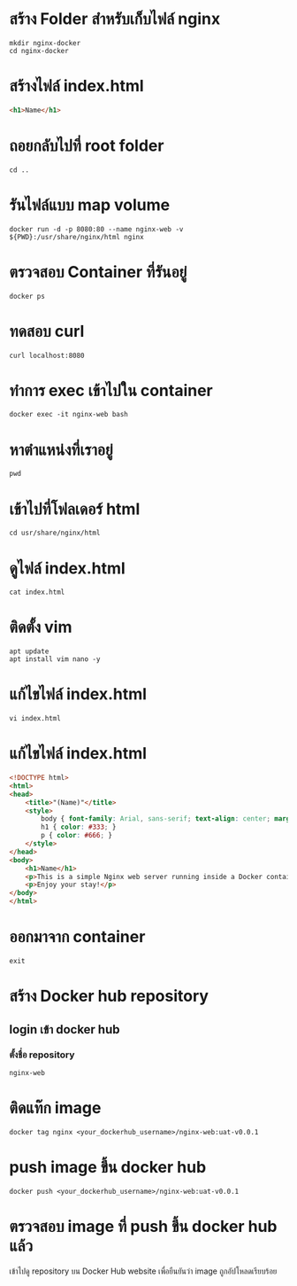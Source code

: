 # สร้าง Folder สำหรับเก็บไฟล์ nginx
```commandline
mkdir nginx-docker
cd nginx-docker
```

# สร้างไฟล์  index.html
```html
<h1>Name</h1>
```

# ถอยกลับไปที่ root folder
```commandline
cd ..
```

# รันไฟล์แบบ map volume
```commandline
docker run -d -p 8080:80 --name nginx-web -v ${PWD}:/usr/share/nginx/html nginx
```


# ตรวจสอบ Container ที่รันอยู่
```commandline
docker ps
```
# ทดสอบ curl
```commandline
curl localhost:8080
```

# ทําการ exec เข้าไปใน container
```commandline
docker exec -it nginx-web bash
```

# หาตําแหน่งที่เราอยู่
```commandline
pwd
```

# เข้าไปที่โฟลเดอร์ html
```commandline
cd usr/share/nginx/html
```

# ดูไฟล์ index.html
```commandline
cat index.html
```

# ติดตั้ง vim
```commandline
apt update
apt install vim nano -y
```

# แก้ไขไฟล์ index.html
```commandline
vi index.html
```

# แก้ไขไฟล์ index.html

```html
<!DOCTYPE html>
<html>
<head>
    <title>"(Name)"</title>
    <style>
        body { font-family: Arial, sans-serif; text-align: center; margin-top: 50px; }
        h1 { color: #333; }
        p { color: #666; }
    </style>
</head>
<body>
    <h1>Name</h1>
    <p>This is a simple Nginx web server running inside a Docker container.</p>
    <p>Enjoy your stay!</p>
</body>
</html>
```

# ออกมาจาก container
```commandline
exit
```


# สร้าง Docker hub repository

## login เข้า docker hub

### ตั้งชื่อ repository 
```commandline
nginx-web
```

# ติดแท๊ก image
```commandline
docker tag nginx <your_dockerhub_username>/nginx-web:uat-v0.0.1
```

# push image ขึ้น docker hub
```commandline
docker push <your_dockerhub_username>/nginx-web:uat-v0.0.1
```

# ตรวจสอบ image ที่ push ขึ้น docker hub แล้ว
เข้าไปดู repository บน Docker Hub website เพื่อยืนยันว่า image ถูกอัปโหลดเรียบร้อย





